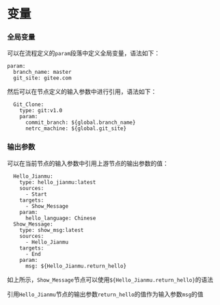 # 变量

### 全局变量

可以在流程定义的`param`段落中定义全局变量，语法如下：
```
param:
  branch_name: master
  git_site: gitee.com
```
然后可以在节点定义的输入参数中进行引用，语法如下：
```
  Git_Clone:
    type: git:v1.0
    param:
      commit_branch: ${global.branch_name}
      netrc_machine: ${global.git_site}
```

### 输出参数

可以在当前节点的输入参数中引用上游节点的输出参数的值：
```
  Hello_Jianmu:
    type: hello_jianmu:latest
    sources:
      - Start
    targets:
      - Show_Message
    param:
      hello_language: Chinese
  Show_Message:
    type: show_msg:latest
    sources:
      - Hello_Jianmu
    targets:
      - End
    param:
      msg: ${Hello_Jianmu.return_hello}      
```
如上所示，`Show_Message`节点可以使用`${Hello_Jianmu.return_hello}`的语法

引用`Hello_Jianmu`节点的输出参数`return_hello`的值作为输入参数`msg`的值
